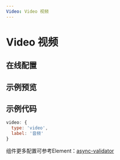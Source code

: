 ```yaml
---
Video: Video 视频
---
```

# Video 视频

## 在线配置
<ClientOnly>
<ams-config name="video" type="field"/>
</ClientOnly>

## 示例预览

<ClientOnly>
<demo-list :type="'video'"></demo-list>
</ClientOnly>

## 示例代码
```js
video: {
  type: 'video',
  label: '音频'
}
```

组件更多配置可参考Element：[async-validator](https://github.com/yiminghe/async-validator)